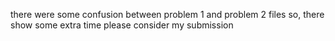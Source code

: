 there were some confusion between problem 1 and problem 2 files so, there show some extra time please consider my submission
